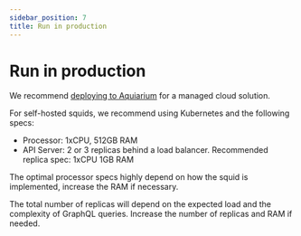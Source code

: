 ```yaml
---
sidebar_position: 7
title: Run in production
---
```


# Run in production

We recommend [deploying to Aquiarium](/deploy-squid/) for a managed cloud solution. 

For self-hosted squids, we recommend using Kubernetes and the following specs:

- Processor: 1xCPU, 512GB RAM
- API Server: 2 or 3 replicas behind a load balancer. Recommended replica spec: 1xCPU 1GB RAM

The optimal processor specs highly depend on how the squid is implemented, increase the RAM if necessary.

The total number of replicas will depend on the expected load and the complexity of GraphQL queries. Increase the number of replicas and RAM if needed.

